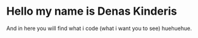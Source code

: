 # Hello my name is Denas Kinderis
And in here you will find what i code (what i want you to see) huehuehue.
